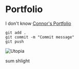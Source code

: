 # Portfolio

I don't know
[Connor's Portfolio](https://github.com/coolasbeans/ist-portfolio-Connor5.git)

```
git add . 
git commit -m "Commit message"
git push
```

![Utopia](https://upload.wikimedia.org/wikipedia/en/thumb/2/23/Travis_Scott_-_Utopia.png/220px-Travis_Scott_-_Utopia.png)

sum shlight

